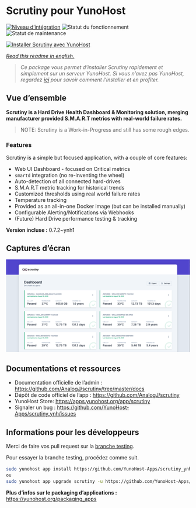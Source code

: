 <!--
N.B.: This README was automatically generated by https://github.com/YunoHost/apps/tree/master/tools/README-generator
It shall NOT be edited by hand.
-->

# Scrutiny pour YunoHost

[![Niveau d’intégration](https://dash.yunohost.org/integration/scrutiny.svg)](https://dash.yunohost.org/appci/app/scrutiny) ![Statut du fonctionnement](https://ci-apps.yunohost.org/ci/badges/scrutiny.status.svg) ![Statut de maintenance](https://ci-apps.yunohost.org/ci/badges/scrutiny.maintain.svg)

[![Installer Scrutiny avec YunoHost](https://install-app.yunohost.org/install-with-yunohost.svg)](https://install-app.yunohost.org/?app=scrutiny)

*[Read this readme in english.](./README.md)*

> *Ce package vous permet d’installer Scrutiny rapidement et simplement sur un serveur YunoHost.
Si vous n’avez pas YunoHost, regardez [ici](https://yunohost.org/#/install) pour savoir comment l’installer et en profiter.*

## Vue d’ensemble

**Scrutiny is a Hard Drive Health Dashboard & Monitoring solution, merging manufacturer provided S.M.A.R.T metrics with real-world failure rates.**

> NOTE: Scrutiny is a Work-in-Progress and still has some rough edges.

### Features

Scrutiny is a simple but focused application, with a couple of core features:

- Web UI Dashboard - focused on Critical metrics
- `smartd` integration (no re-inventing the wheel)
- Auto-detection of all connected hard-drives
- S.M.A.R.T metric tracking for historical trends
- Customized thresholds using real world failure rates
- Temperature tracking
- Provided as an all-in-one Docker image (but can be installed manually)
- Configurable Alerting/Notifications via Webhooks
- (Future) Hard Drive performance testing & tracking


**Version incluse :** 0.7.2~ynh1

## Captures d’écran

![Capture d’écran de Scrutiny](./doc/screenshots/dashboard.png)

## Documentations et ressources

* Documentation officielle de l’admin : <https://github.com/AnalogJ/scrutiny/tree/master/docs>
* Dépôt de code officiel de l’app : <https://github.com/AnalogJ/scrutiny>
* YunoHost Store: <https://apps.yunohost.org/app/scrutiny>
* Signaler un bug : <https://github.com/YunoHost-Apps/scrutiny_ynh/issues>

## Informations pour les développeurs

Merci de faire vos pull request sur la [branche testing](https://github.com/YunoHost-Apps/scrutiny_ynh/tree/testing).

Pour essayer la branche testing, procédez comme suit.

``` bash
sudo yunohost app install https://github.com/YunoHost-Apps/scrutiny_ynh/tree/testing --debug
ou
sudo yunohost app upgrade scrutiny -u https://github.com/YunoHost-Apps/scrutiny_ynh/tree/testing --debug
```

**Plus d’infos sur le packaging d’applications :** <https://yunohost.org/packaging_apps>
